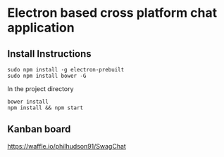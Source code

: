 # Electron based cross platform chat application

## Install Instructions
```
sudo npm install -g electron-prebuilt
sudo npm install bower -G
```

In the project directory
```
bower install
npm install && npm start
```


## Kanban board

https://waffle.io/philhudson91/SwagChat
